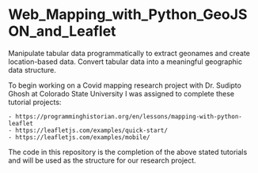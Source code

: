 # Web_Mapping_with_Python_GeoJSON_and_Leaflet

Manipulate tabular data programmatically to extract geonames and create location-based data. Convert tabular data into a meaningful geographic data structure. 

To begin working on a Covid mapping research project with Dr. Sudipto Ghosh at Colorado State University I was assigned to complete these tutorial projects:

    - https://programminghistorian.org/en/lessons/mapping-with-python-leaflet
    - https://leafletjs.com/examples/quick-start/
    - https://leafletjs.com/examples/mobile/
    
The code in this repository is the completion of the above stated tutorials and will be used as the structure for our research project.
    
    
